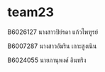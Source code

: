 # team23

B6026127 นางสาวปิย์รดา แก้วไพฑูรย์

B6007287 นางสาวอัมริน  เกาะสูงเนิน

B6024055 นายภานุพงศ์  อินทริง
